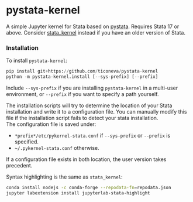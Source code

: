 # pystata-kernel

A simple Jupyter kernel for Stata based on [pystata](https://www.stata.com/python/pystata/). Requires Stata 17 or above.
Consider [stata_kernel](https://github.com/kylebarron/stata_kernel) instead if you have an older version of Stata. 

### Installation
To install `pystata-kernel`:

```python
pip install git+https://github.com/ticoneva/pystata-kernel
python -m pystata-kernel.install [--sys-prefix] [--prefix]
```

Include `--sys-prefix` if you are installing `pystata-kernel` in a multi-user environment,
or `--prefix` if you want to specify a path yourself.

The installation scripts will try to determine the location of your Stata installation
and write it to a configuration file. 
You can manually modify this file if the installation script fails to detect your
stata installation.  
The configuration file is saved under:
- `*prefix*/etc/pykernel-stata.conf` if `--sys-prefix` or `--prefix` is specified.
-  `~/.pykernel-stata.conf` otherwise.

If a configuration file exists in both location, the user version takes precedent. 

Syntax highlighting is the same as `stata_kernel`:

```sh
conda install nodejs -c conda-forge --repodata-fn=repodata.json
jupyter labextension install jupyterlab-stata-highlight
```
